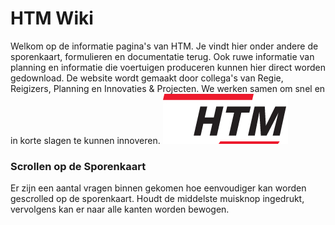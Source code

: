 HTM Wiki
========

Welkom op de informatie pagina's van HTM. Je vindt hier onder andere de sporenkaart, formulieren en documentatie terug. Ook ruwe informatie van planning en informatie die voertuigen produceren kunnen hier direct worden gedownload. De website wordt gemaakt door collega's van Regie, Reigizers, Planning en Innovaties & Projecten. We werken samen om snel en in korte slagen te kunnen innoveren.
  ![](img/logo-hr.jpg)


### Scrollen op de Sporenkaart

Er zijn een aantal vragen binnen gekomen hoe eenvoudiger kan worden gescrolled op de sporenkaart. Houdt de middelste muisknop ingedrukt, vervolgens kan er naar alle kanten worden bewogen.
